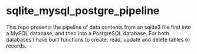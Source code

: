 # sqlite_mysql_postgre_pipeline
This repo presents the pipeline of data contents from an sqlite3 file first into a MySQL database, and then into a PostgreSQL database. For both databases I have built functions to create, read, update and delete tables or records.
